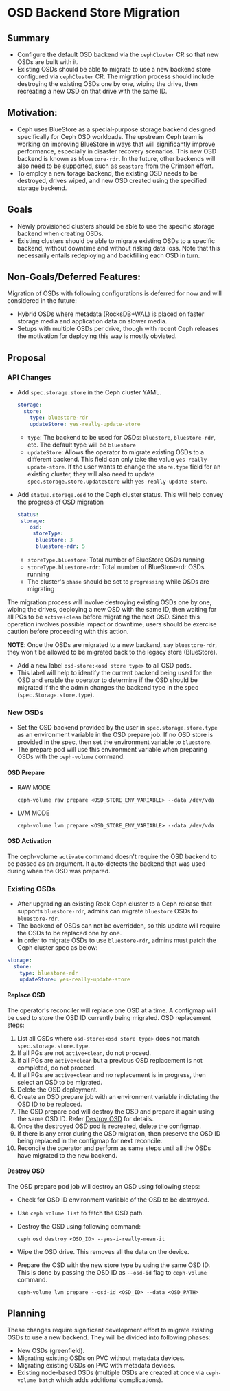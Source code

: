 # OSD Backend Store Migration

## Summary

- Configure the default OSD backend via the `cephCluster` CR so that new OSDs
  are built with it.
- Existing OSDs should be able to migrate to use a new backend store configured
  via `cephCluster` CR. The migration process should include destroying the
  existing OSDs one by one, wiping the drive, then recreating a new OSD on
  that drive with the same ID.

## Motivation:

- Ceph uses BlueStore as a special-purpose storage backend designed specifically
  for Ceph OSD workloads. The upstream Ceph team is working on improving
  BlueStore in ways that will significantly improve performance, especially
  in disaster recovery scenarios. This new OSD backend is known as
  `bluestore-rdr`. In the future, other backends will also need to be supported,
  such as `seastore` from the Crimson effort.
- To employ a new torage backend, the existing OSD needs to be destroyed, drives
  wiped, and new OSD created using the specified storage backend.

## Goals

- Newly provisioned clusters should be able to use the specific storage backend
  when creating OSDs.
- Existing clusters should be able to migrate existing OSDs to a specific
  backend, without downtime and without risking data loss.  Note that this
  necessarily entails redeploying and backfilling each OSD in turn.

## Non-Goals/Deferred Features:

Migration of OSDs with following configurations is deferred for now and will
considered in the future:
- Hybrid OSDs where metadata (RocksDB+WAL) is placed on faster storage media
  and application data on slower media.
- Setups with multiple OSDs per drive, though with recent Ceph releases the
  motivation for deploying this way is mostly obviated.

## Proposal

### API Changes
- Add `spec.storage.store` in the Ceph cluster YAML.

  ```yaml
  storage:
    store:
      type: bluestore-rdr
      updateStore: yes-really-update-store
  ```

  - `type`: The backend to be used for OSDs: `bluestore`, `bluestore-rdr`,
     etc. The default type will be `bluestore`
  - `updateStore`: Allows the operator to migrate existing OSDs to a different
     backend. This field can only take the value `yes-really-update-store`. If
     the user wants to change the `store.type` field for an existing cluster,
     they will also need to update `spec.storage.store.updateStore` with `yes-really-update-store`.


- Add `status.storage.osd` to the Ceph cluster status. This will help convey the progress
  of OSD migration

  ``` yaml
  status:
   storage:
      osd:
       storeType:
        bluestore: 3
        bluestore-rdr: 5
  ```

  - `storeType.bluestore`: Total number of BlueStore OSDs running
  - `storeType.bluestore-rdr`: Total number of BlueStore-rdr OSDs running
  - The cluster's `phase` should be set to `progressing` while OSDs are migrating

The migration process will involve destroying existing OSDs one by one, wiping
the drives, deploying a new OSD with the same ID, then waiting for all PGs
to be `active+clean` before migrating the next OSD. Since this operation
involves possible impact or downtime, users should be exercise caution
before proceeding with this action.

**NOTE**: Once the OSDs are migrated to a new backend, say `bluestore-rdr`, they
won't be allowed to be migrated back to the legacy store (BlueStore).

- Add a new label `osd-store:<osd store type>` to all OSD pods.
- This label will help to identify the current backend being used for the OSD
  and enable the operator to determine if the OSD should be migrated if the
  the admin changes the backend type in the spec (`spec.Storage.store.type`).

### New OSDs

- Set the OSD backend provided by the user in `spec.storage.store.type` as an
  environment variable in the OSD prepare job. If no OSD store is provided in
  the spec, then set the environment variable to `bluestore`.
- The prepare pod will use this environment variable when preparing OSDs
  with the `ceph-volume` command.

#### OSD Prepare

  - RAW MODE

    ```
    ceph-volume raw prepare <OSD_STORE_ENV_VARIABLE> --data /dev/vda
    ```

  - LVM MODE

    ```
    ceph-volume lvm prepare <OSD_STORE_ENV_VARIABLE> --data /dev/vda
    ```

#### OSD Activation

The ceph-volume `activate` command doesn't require the OSD backend to be passed
as an argument. It auto-detects the backend that was used during when the OSD
was prepared.

### Existing OSDs

- After upgrading an existing Rook Ceph cluster to a Ceph release that supports
  `bluestore-rdr`, admins can migrate `bluestore` OSDs to `bluestore-rdr`.
- The backend of OSDs can not be overridden, so this update will require
  the OSDs to be replaced one by one.
- In order to migrate OSDs to use `bluestore-rdr`, admins must patch the
  Ceph cluster spec as below:

```yaml
storage:
  store:
    type: bluestore-rdr
    updateStore: yes-really-update-store
```

#### Replace OSD
The operator's reconciler will replace one OSD at a time.
A configmap will be used to store the OSD ID currently being migrated.
OSD replacement steps:
  1. List all OSDs where `osd-store:<osd store type>` does not match `spec.storage.store.type`.
  2. If all PGs are not `active+clean`, do not proceed.
  3. If all PGs  are `active+clean` but a previous OSD replacement is not completed, do not proceed.
  4. If all PGs are `active+clean` and no replacement is in progress, then select an OSD to be migrated.
  5. Delete the OSD deployment.
  6. Create an OSD prepare job with an environment variable indictating the OSD ID to be replaced.
  7. The OSD prepare pod will destroy the OSD and prepare it again using the same OSD ID. Refer [Destroy OSD](#destroy-osd) for details.
  8. Once the destroyed OSD pod is recreated, delete the configmap.
  9. If there is any error during the OSD migration, then preserve the OSD ID being replaced in the configmap for next reconcile.
  10. Reconcile the operator and perform as same steps until all the OSDs have migrated to the new backend.

#### Destroy OSD

The OSD prepare pod job will destroy an OSD using following steps:
- Check for OSD ID environment variable of the OSD to be destroyed.
- Use `ceph volume list` to fetch the OSD path.
- Destroy the OSD using following command:

    ```
    ceph osd destroy <OSD_ID> --yes-i-really-mean-it
    ```

- Wipe the OSD drive. This removes all the data on the device.
- Prepare the OSD with the new store type by using the same OSD ID. This is done by passing the OSD ID as `--osd-id` flag to `ceph-volume` command.

    ```
    ceph-volume lvm prepare --osd-id <OSD_ID> --data <OSD_PATH>
    ```

## Planning

These changes require significant development effort to migrate existing OSDs to use a new backend.
They will be divided into following phases:
* New OSDs (greenfield).
* Migrating existing OSDs on PVC without metadata devices.
* Migrating existing OSDs on PVC with metadata devices.
* Existing node-based OSDs (multiple OSDs are created at once via `ceph-volume batch` which adds additional complications).

